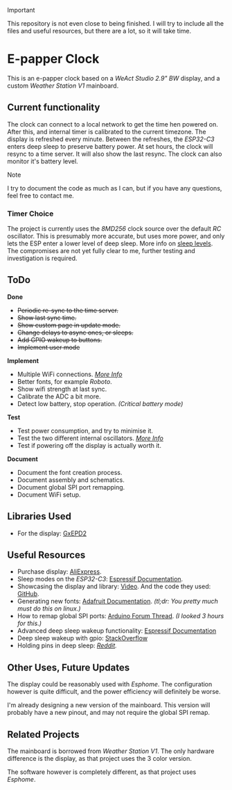 > [!IMPORTANT]
> This repository is not even close to being finished.
> I will try to include all the files and useful resources,
> but there are a lot, so it will take time.

# E-papper Clock 

This is an e-papper clock based on a *WeAct Studio 2.9" BW* display, and a custom *Weather Station V1* mainboard.

## Current functionality

The clock can connect to a local network to get the time hen powered on.
After this, and internal timer is calibrated to the current timezone.
The display is refreshed every minute. Between the refreshes, the *ESP32-C3*
enters deep sleep to preserve battery power. At set hours, the clock
will resync to a time server. It will also show the last resync.
The clock can also monitor it's battery level.

> [!NOTE]
> I try to document the code as much as I can, but if you have any questions,
> feel free to contact me.

### Timer Choice

The project is currently uses the *8MD256* clock source over the default *RC* oscillator.
This is presumably more accurate, but uses more power, and only lets the ESP enter a lower
level of deep sleep. More info on [sleep levels](https://docs.espressif.com/projects/esp-idf/en/stable/esp32c3/api-reference/system/sleep_modes.html#sub-sleep-modes).
The compromises are not yet fully clear to me, further testing and investigation is required.

## ToDo

**Done**
  - ~~Periodic re-sync to the time server.~~
  - ~~Show last sync time.~~
  - ~~Show custom page in update mode.~~
  - ~~Change delays to async ones, or sleeps.~~
  - ~~Add GPIO wakeup to buttons.~~
  - ~~Implement user mode~~

**Implement**
  - Multiple WiFi connections. *[More Info](https://randomnerdtutorials.com/esp32-wifimulti/)*
  - Better fonts, for example *Roboto*.
  - Show wifi strength at last sync.
  - Calibrate the ADC a bit more.
  - Detect low battery, stop operation. *(Critical battery mode)*

**Test**
  - Test power consumption, and try to minimise it.
  - Test the two different internal oscillators. *[More Info](https://docs.espressif.com/projects/esp-idf/en/stable/esp32c3/api-reference/system/system_time.html)*
  - Test if powering off the display is actually worth it. 

**Document**
  - Document the font creation process.
  - Document assembly and schematics.
  - Document global SPI port remapping.
  - Document WiFi setup.

## Libraries Used

  - For the display: [GxEPD2](https://github.com/ZinggJM/GxEPD2)

## Useful Resources

  - Purchase display: [AliExpress](https://www.aliexpress.com/item/1005004644515880.html?spm=a2g0o.order_list.order_list_main.89.31de1802V2DEme).
  - Sleep modes on the *ESP32-C3*: [Espressif Documentation](https://docs.espressif.com/projects/esp-idf/en/v5.4/esp32c3/api-reference/system/sleep_modes.html).
  - Showcasing the display and library: [Video](https://youtu.be/KZGjsC-JkR8?si=c3sMc7xT4hFs9A2L).
    And the code they used: [GitHub](https://github.com/devtales-official/screen-test/tree/main/devtales_screentest_ep2).
  - Generating new fonts: [Adafruit Documentation](https://learn.adafruit.com/adafruit-gfx-graphics-library/using-fonts).
  *(tl;dr: You pretty much must do this on linux.)*
  - How to remap global SPI ports: [Arduino Forum Thread](https://forum.arduino.cc/t/understanding-spi-pin-remapping-for-gxepd2-on-a-esp32-c3-mini/1065982).
  *(I looked 3 hours for this.)*
  - Advanced deep sleep wakeup functionality: [Espressif Documentation](https://docs.espressif.com/projects/esp-idf/en/stable/esp32c3/api-guides/deep-sleep-stub.html)
  - Deep sleep wakeup with gpio: [StackOverflow](https://stackoverflow.com/questions/76823215/deep-sleep-with-ext0-or-ext1-on-esp32-c3-mini-1)
  - Holding pins in deep sleep: *[Reddit](https://www.reddit.com/r/esp32/comments/1dhh5ez/esp32c3_pin_goes_high_on_deep_sleep/).*

## Other Uses, Future Updates

The display could be reasonably used with *Esphome*. The configuration however is quite difficult, and the power efficiency will 
definitely be worse.

I'm already designing a new version of the mainboard. This version will probably have a new pinout, and may not require the global SPI remap.

## Related Projects

The mainboard is borrowed from *Weather Station V1*. The only hardware difference is the display, as that project uses the 3 color version.

The software however is completely different, as that project uses *Esphome*.